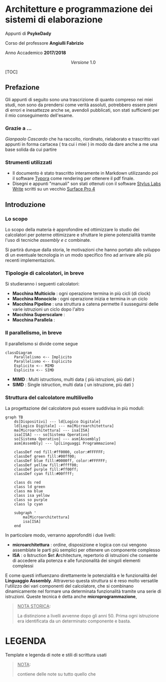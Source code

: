 # Architetture e programmazione dei sistemi di elaborazione

Appunti di **PsykeDady** 

Corso del professore **Angiulli Fabrizio**

Anno Accademico **2017/2018**

$$Versione\ 1.0$$ 



[TOC]



## Prefazione

Gli appunti di seguito sono una trascrizione di quanto compreso nei miei studi, non sono da prendersi come verità assoluti, potrebbero essere pieni di errori e inesattezze anche se, avendoli pubblicati, son stati sufficienti per il mio conseguimento dell'esame.

### Grazie a ...

*Gianpaolo Cascardo* che ha raccolto, riordinato, rielaborato e trascritto vari appunti in forma cartacea ( tra cui i miei ) in modo da dare anche a me una base solida da cui partire 

### Strumenti utilizzati

- Il documento è stato trascritto interamente in Markdown utilizzando poi il software [Typora](https://typora.io/) come rendering per ottenere il pdf finale.
- Disegni e appunti "manuali" son stati ottenuti con il software [Stylus Labs Write](http://www.styluslabs.com) scritti su un vecchio [Surface Pro 4](en.wikipedia.org/wiki/Surface_Pro_4) 



## Introduzione

### Lo scopo

Lo scopo della materia è approfondire ed ottimizzare lo studio dei calcolatori per poterne ottimizzare e sfruttare le piene potenzialità tramite l'uso di tecniche *assembly e c* combinate.

Si partirà dunque dalla storia, le motivazioni che hanno portato allo sviluppo di un eventuale tecnologia in un modo specifico fino ad arrivare alle più recenti implementazioni.

### Tipologie di calcolatori, in breve

Si studieranno i seguenti calcolatori:

- **Macchina Multiciclo** : ogni operazione termina in più cicli (di clock)
- **Macchina Monociclo** : ogni operazione inizia e termina in un ciclo
- **Macchina Pipeline** : una struttura a catena permette il susseguirsi delle varie istruzioni un ciclo dopo l'altro
- **Macchina Superscalare** :
- **Macchina Parallela** :  

### Il parallelismo, in breve

Il parallelismo si divide come segue 

```mermaid
classDiagram
	Parallelismo <-- Implicito
	Parallelismo <-- Esplicito
	Esplicito <-- MIMD
	Esplicito <-- SIMD
```

- **MIMD** : Multi istructions, multi data ( più istruzioni, più dati )
- **SIMD** : Single istruction, multi data ( un istruzione, più dati )



### Struttura del calcolatore multilivello

La progettazione del calcolatore può essere suddivisa in più moduli:

```mermaid
graph TB
	ds[Dispositivi] --- ld[Logico Digitale] 
	ld[Logico Digitale] --- ma[Microarchitettura]
	ma[Microarchitettura] --- isa[ISA]
	isa[ISA] --- so[Sistema Operativo]
	so[Sistema Operativo] --- asm[Assembly]
	asm[Assembly] --- lp[Linguaggi Programmazione]
	
	classDef red fill:#ff0000, color:#FFFFFF;
	classDef green fill:#00ff00;
	classDef blue fill:#0000ff, color:#FFFFFF; 
	classDef yellow fill:#ffff00;
	classDef purple fill:#ff00ff;
	classDef cyan fill:#00ffff;
	
	class ds red
	class ld green
	class ma blue
	class isa yellow
	class so purple
	class lp cyan
	
	subgraph '
		ma[Microarchitettura] 
        isa[ISA]
	end
```

In particolare modo, verranno approfonditi i due livelli:

- **microarchitettura** : ordine, disposizione e logica con cui vengono assemblate le parti più semplici per ottenere un componente complesso
- **ISA** : o **I**struction **S**et **A**rchitecture, repertorio di istruzioni che consente di accedere alla potenza e alle funzionalità dei singoli elementi complessi

E come questi influenzano direttamente le potenzialità e le funzionalità del **Linguaggio Assembly**.
Attraverso questa struttura si è reso molto versatile l'utilizzo dei vari componenti del calcolatore, che si combinano dinamicamente nel formare una determinata funzionalità tramite una serie di istruzioni.
Queste tecnica è detta anche **microprogrammazione**,

> <u>NOTA STORICA</u>:
>
> La distinzione a livelli avvenne dopo gli anni 50. Prima ogni istruzione era identificata da un determinato componente e basta. 







# LEGENDA

Template e legenda di note e stili di scrittura usati

> <u>NOTA</u>:
>
> contiene delle note su tutto quello che 